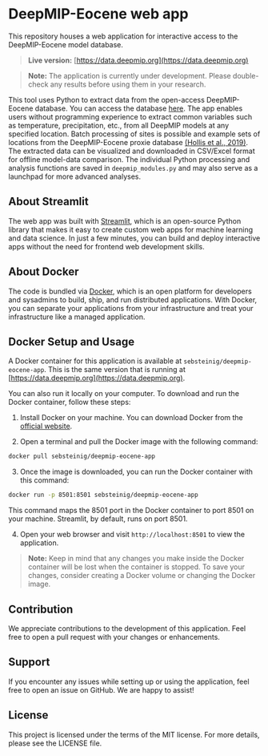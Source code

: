 # DeepMIP-Eocene web app

This repository houses a web application for interactive access to the DeepMIP-Eocene model database. 

> **Live version:** [https://data.deepmip.org](https://data.deepmip.org)

> **Note:** The application is currently under development. Please double-check any results before using them in your research.

This tool uses Python to extract data from the open-access DeepMIP-Eocene database. You can access the database [here](https://www.deepmip.org/data-eocene/). The app enables users without programming experience to extract common variables such as temperature, precipitation, etc., from all DeepMIP models at any specified location. Batch processing of sites is possible and example sets of locations from the DeepMIP-Eocene proxie database [(Hollis et al., 2019)](https://gmd.copernicus.org/articles/12/3149/2019/). The extracted data can be visualized and downloaded in CSV/Excel format for offline model-data comparison. The individual Python processing and analysis functions are saved in `deepmip_modules.py` and may also serve as a launchpad for more advanced analyses.

## About Streamlit

The web app was built with [Streamlit](https://streamlit.io), which is an open-source Python library that makes it easy to create custom web apps for machine learning and data science. In just a few minutes, you can build and deploy interactive apps without the need for frontend web development skills.

## About Docker

The code is bundled via [Docker](https://www.docker.com), which is an open platform for developers and sysadmins to build, ship, and run distributed applications. With Docker, you can separate your applications from your infrastructure and treat your infrastructure like a managed application.

## Docker Setup and Usage

A Docker container for this application is available at `sebsteinig/deepmip-eocene-app`. This is the same version that is running at [https://data.deepmip.org](https://data.deepmip.org). 

You can also run it locally on your computer. To download and run the Docker container, follow these steps:

1. Install Docker on your machine. You can download Docker from the [official website](https://www.docker.com/products/docker-desktop).

2. Open a terminal and pull the Docker image with the following command:
```bash
docker pull sebsteinig/deepmip-eocene-app
```

3. Once the image is downloaded, you can run the Docker container with this command:
```bash
docker run -p 8501:8501 sebsteinig/deepmip-eocene-app
```

This command maps the 8501 port in the Docker container to port 8501 on your machine. Streamlit, by default, runs on port 8501.

4. Open your web browser and visit `http://localhost:8501` to view the application.

> **Note:** Keep in mind that any changes you make inside the Docker container will be lost when the container is stopped. To save your changes, consider creating a Docker volume or changing the Docker image.

## Contribution

We appreciate contributions to the development of this application. Feel free to open a pull request with your changes or enhancements.

## Support

If you encounter any issues while setting up or using the application, feel free to open an issue on GitHub. We are happy to assist!

## License

This project is licensed under the terms of the MIT license. For more details, please see the LICENSE file.

